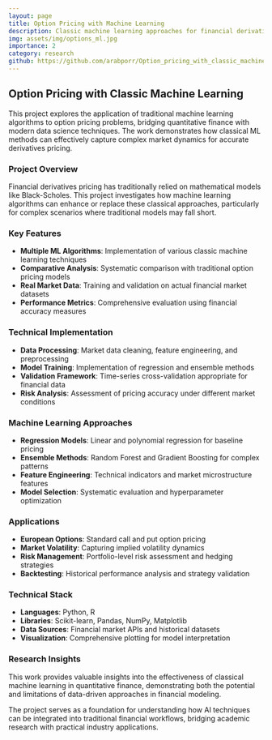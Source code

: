```yaml
---
layout: page
title: Option Pricing with Machine Learning
description: Classic machine learning approaches for financial derivatives pricing
img: assets/img/options_ml.jpg
importance: 2
category: research
github: https://github.com/arabporr/Option_pricing_with_classic_machine_learning
---
```


## Option Pricing with Classic Machine Learning

This project explores the application of traditional machine learning algorithms to option pricing problems, bridging quantitative finance with modern data science techniques. The work demonstrates how classical ML methods can effectively capture complex market dynamics for accurate derivatives pricing.

### Project Overview

Financial derivatives pricing has traditionally relied on mathematical models like Black-Scholes. This project investigates how machine learning algorithms can enhance or replace these classical approaches, particularly for complex scenarios where traditional models may fall short.

### Key Features

- **Multiple ML Algorithms**: Implementation of various classic machine learning techniques
- **Comparative Analysis**: Systematic comparison with traditional option pricing models
- **Real Market Data**: Training and validation on actual financial market datasets
- **Performance Metrics**: Comprehensive evaluation using financial accuracy measures

### Technical Implementation

- **Data Processing**: Market data cleaning, feature engineering, and preprocessing
- **Model Training**: Implementation of regression and ensemble methods
- **Validation Framework**: Time-series cross-validation appropriate for financial data
- **Risk Analysis**: Assessment of pricing accuracy under different market conditions

### Machine Learning Approaches

- **Regression Models**: Linear and polynomial regression for baseline pricing
- **Ensemble Methods**: Random Forest and Gradient Boosting for complex patterns
- **Feature Engineering**: Technical indicators and market microstructure features
- **Model Selection**: Systematic evaluation and hyperparameter optimization

### Applications

- **European Options**: Standard call and put option pricing
- **Market Volatility**: Capturing implied volatility dynamics
- **Risk Management**: Portfolio-level risk assessment and hedging strategies
- **Backtesting**: Historical performance analysis and strategy validation

### Technical Stack

- **Languages**: Python, R
- **Libraries**: Scikit-learn, Pandas, NumPy, Matplotlib
- **Data Sources**: Financial market APIs and historical datasets
- **Visualization**: Comprehensive plotting for model interpretation

### Research Insights

This work provides valuable insights into the effectiveness of classical machine learning in quantitative finance, demonstrating both the potential and limitations of data-driven approaches in financial modeling.

The project serves as a foundation for understanding how AI techniques can be integrated into traditional financial workflows, bridging academic research with practical industry applications.
